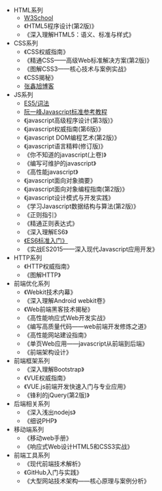 * HTML系列
  *  [W3School](http://www.w3school.com.cn)
  * 《HTML5程序设计(第2版)》
  * 《深入理解HTML5：语义、标准与样式》
* CSS系列
  * 《CSS权威指南》
  * 《精通CSS——高级Web标准解决方案(第2版)》
  * 《图解CSS3——核心技术与案例实战》
  * 《CSS揭秘》
  *  [张鑫旭博客](http://zhangxinxu.com)
* JS系列
  *  [ES5/词法](https://www.w3.org/html/ig/zh/wiki/ES5)
  *  [阮一峰Javascript标准参考教程](http://javascript.ruanyifeng.com)
  * 《javascript高级程序设计(第3版)》
  * 《javascript权威指南(第6版)》
  * 《javascript DOM编程艺术(第2版)》
  * 《javascript语言精粹(修订版)》
  * 《你不知道的javascript(上卷)》
  * 《编写可维护的javascript》
  * 《高性能javascript》
  * 《javascript面向对象摘要》
  * 《javascript面向对象编程指南(第2版)》
  * 《javascript设计模式与开发实践》
  * 《学习Javascript数据结构与算法(第2版)》
  * 《正则指引》
  * 《精通正则表达式》
  * 《深入理解ES6》
  * [《ES6标准入门》](http://es6.ruanyifeng.com/)
  * 《实战ES2015——深入现代Javascript应用开发》
* HTTP系列
  * 《HTTP权威指南》
  * 《图解HTTP》
* 前端优化系列
  * 《Webkit技术内幕》
  * 《深入理解Android webkit卷》
  * 《Web前端黑客技术揭秘》
  * 《高性能响应式Web开发实战》
  * 《编写高质量代码——web前端开发修炼之道》
  * 《高性能网站建设指南》
  * 《单页Web应用——javascript从前端到后端》
  * 《前端架构设计》
* 前端框架系列
  * 《深入理解Bootstrap》
  * 《VUE权威指南》
  * 《VUE.js前端开发快速入门与专业应用》
  * 《锋利的jQuery(第2版)》
* 后端相关系列
  * 《深入浅出nodejs》 
  * 《细说PHP》
* 移动端系列
  * 《移动web手册》
  * 《响应式Web设计HTML5和CSS3实战》
* 前端工具系列
  * 《现代前端技术解析》
  * 《GitHub入门与实践》
  * 《大型网站技术架构——核心原理与案例分析》